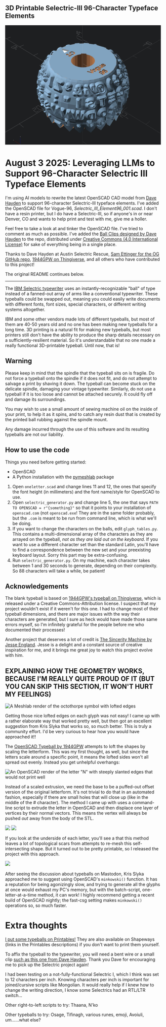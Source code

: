 ## 3D Printable Selectric-III 96-Character Typeface Elements

![A CAD model for an IBM Selectric III Vogue-96 Typeface Element.](img/vogue96_openscad.jpg)

# August 3 2025: Leveraging LLMs to Support 96-Character Selectric III Typeface Elements

I'm using AI models to rewrite the latest OpenSCAD CAD model from [Dave Hayden](https://selectricrescue.org/) to support 96-character Selectric-III typeface elements. I've added the OpenSCAD file for Vogue-96, *Selectric_III_Element96_001.scad*. I don't have a resin printer, but I do have a Selectric-III, so if anyone's in or near Denver, CO and wants to help print and test with me, give me a holler. 

Feel free to take a look at and tinker the OpenSCAD file. I've tried to comment as much as possible. I've added the [Ball Clips designed by Dave Hayden](https://www.printables.com/model/416841-selectric-ball-clip/files) to the repo, distributed under [Creative Commons (4.0 International License)](https://creativecommons.org/licenses/by/4.0/) for sake of everything being in a single place.

Thanks to Dave Hayden at Austin Selectric Rescue, [Sam Ettinger for the OG GitHub repo](https://github.com/settinger/selectric_typeballs), [1944GPW on Thingiverse](https://www.thingiverse.com/thing:4126040),  and all others who have contributed to this project!

The original README continues below.

-----------------------------------------

The [IBM Selectric typewriter](https://www.ibm.com/ibm/history/ibm100/us/en/icons/selectric/) uses an instantly-recognizable "ball" of type instead of a fanned-out array of arms like a conventional typewriter. These typeballs could be swapped out, meaning you could easily write documents with different fonts, font sizes, special characters, or different writing systems altogether.

IBM and some other vendors made lots of different typeballs, but most of them are 40-50 years old and no one has been making new typeballs for a long time. 3D printing is a natural fit for making new typeballs, but most printers still don't have the ability to produce the sharp details necessary on a sufficiently-resilient material. So it's understandable that no one made a really functional 3D-printable typeball. Until now, that is!

## Warning
Please keep in mind that the spindle that the typeball sits on is fragile. Do not force a typeball onto the spindle if it does not fit, and do not attempt to salvage a print by shaving it down. The typeball can become stuck on the delicate spindle, damaging your vintage typewriter. Similarly, do not use a typeball if it is too loose and cannot be attached securely. It could fly off and damage its surroundings.

You may wish to use a small amount of sewing machine oil on the inside of your print, to help it as it spins, and to catch any resin dust that is created by the printed ball rubbing against the spindle mount.

Any damage incurred through the use of this software and its resulting typeballs are not our liability.

## How to use the code
Things you need before getting started:
* OpenSCAD
* A Python installation with the [pymeshlab](https://pypi.org/project/pymeshlab/) package

1. Open `oneletter.scad` and change lines 11 and 12, the ones that specify the font height (in millimeters) and the font name/style for OpenSCAD to use.
1. Open `selectric_generator.py` and change line 5, the one that says `PATH TO OPENSCAD = r"{something}"` so that it points to your installation of `openscad.com` (not `openscad.exe`! They are in the same folder probably, but the `.com` is meant to be run from command line, which is what we'll be doing.
1. If you want to change the characters on the balls, edit `glyph_tables.py`. This contains a multi-dimensional array of the characters as they are arrayed on the typeball, *not as they are laid out on the keyboard*. If you want to use a different character set than the standard Latin, you'll have to find a correspondence between the new set and your preexisting keyboard layout. Sorry this part may be extra-confusing.
1. Run `selectric_generator.py`. On my machine, each character takes between 1 and 30 seconds to generate, depending on their complexity. So 88 characters will take a while, be patient!

## Acknowledgements

The blank typeball is based on [1944GPW's typeball on Thingiverse](https://www.thingiverse.com/thing:4126040), which is released under a Creative Commons-Attribution license. I suspect that my project wouldn't exist if it weren't for this one. I had to change most of their typeball dimensions, and there are major issues with the way their characters are generated, but I sure as heck would have made those same errors myself, so I'm infinitely grateful for the people before me who documented their processes!

Another project that deserves a lot of credit is [The Sincerity Machine by Jesse England](jesseengland.net/project/sincerity-machine-the-comic-sans-typewriter/). Jesse is a delight and a constant source of creative inspiration for me, and it brings me great joy to watch this project evolve with him.

## EXPLAINING HOW THE GEOMETRY WORKS, BECAUSE I'M REALLY QUITE PROUD OF IT (BUT YOU CAN SKIP THIS SECTION, IT WON'T HURT MY FEELINGS)

![A Meshlab render of the octothorpe symbol with lofted edges](img/loft.png)

Getting those nice lofted edges on each glyph was not easy! I came up with a rather elaborate way that worked pretty well, but then got an excellent suggestion from Kris Slyka that works so, so much better. This is truly a community effort. I'd be very curious to hear how you would have approached it!!

The [OpenSCAD Typeball by 1944GPW](https://www.thingiverse.com/thing:4126040) attempts to loft the shapes by scaling the letterform. This was my first thought, as well, but since the letters scale around a specific point, it means the lofted sides won't all spread out evenly. Instead you get unhelpful overhangs:

![An OpenSCAD render of the letter "N" with steeply slanted edges that would not print well](img/badloft.png)

Instead of a scaled extrusion, we need the base to be a puffed-out offset version of the original letterform. It's not trivial to do that in an automated fashion, especially if there are small holes that will close up (like in the middle of the # character). The method I came up with uses a command-line script to extrude the letter in OpenSCAD and then displace one layer of vertices by their normal vectors. This means the vertex will always be pushed *out* away from the body of the STL.

![](img/pvgm1.png)
![](img/pvgm2.png)

If you look at the underside of each letter, you'll see a that this method leaves a lot of topological scars from attempts to re-mesh this self-intersecting shape. But it turned out to be pretty printable, so I released the project with this approach.

![](img/loft_nonmani.png)

After seeing the discussion about typeballs on Mastodon, Kris Slyka approached me to suggest using OpenSCAD's `minkowski()` function. It has a reputation for being agonizingly slow, and trying to generate all the glyphs at once would exhaust my PC's memory, but with the batch-script, one-letter-at-a-time method, it can work! I highly recommend getting a recent build of OpenSCAD nightly; the fast-csg setting makes `minkowski()` operations so, so much faster.

# Extra thoughts

[I put some typeballs on Printables!](https://www.printables.com/search/models?q=tag:typeball%20@settinger_263029) They are also available on Shapeways (links in the Printables descriptions) if you don't want to print them yourself.

To affix the typeball to the typewriter, you will need a bent wire or a small clip [such as this one from Dave Hayden](https://www.printables.com/model/416841-selectric-ball-clip). Thank you Dave for encouraging me to pick up the Selectric project again!

I had been testing on a not-fully-functional Selectric I, which I think was set to 12 characters per inch. Knowing characters per inch is important for joined/cursive scripts like Mongolian. It would really help if I knew how to change the writing direction, I know some Selectrics had an RTL/LTR switch...

Other right-to-left scripts to try: Thaana, N'ko

Other typeballs to try: Osage, Tifinagh, various runes, emoji, Avoiuli, um......what else?
